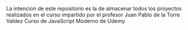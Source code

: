 La intencion de este repositorio
es la de almacenar todos los proyectos
realizados en el curso impartido por 
el profesor Juan Pablo de la Torre Valdez
Curso de JavaScript Moderno de Udemy
